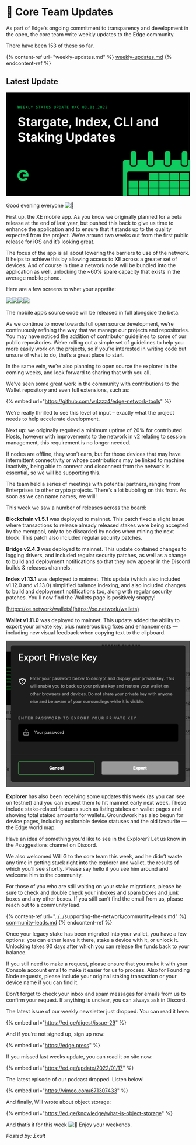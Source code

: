 # 📰 Core Team Updates

As part of Edge's ongoing commitment to transparency and development in the open, the core team write weekly updates to the Edge community.

There have been 153 of these so far.

{% content-ref url="weekly-updates.md" %}
[weekly-updates.md](weekly-updates.md)
{% endcontent-ref %}

## Latest Update

![](../../.gitbook/assets/weeklyUpdate03012022.png)

Good evening everyone ![👋](https://discord.com/assets/df7ba0f4020ca70048a0226d1dfa73f6.svg)

First up, the XE mobile app. As you know we originally planned for a beta release at the end of last year, but pushed this back to give us time to enhance the application and to ensure that it stands up to the quality expected from the project. We’re around two weeks out from the first public release for iOS and it’s looking great.

The focus of the app is all about lowering the barriers to use of the network. It helps to achieve this by allowing access to XE across a greater set of devices. And of course in time a network node will be bundled into the application as well, unlocking the \~60% spare capacity that exists in the average mobile phone.

Here are a few screens to whet your appetite:

![](../../.gitbook/assets/IMG\_2368.png)![](../../.gitbook/assets/IMG\_2369.png)![](../../.gitbook/assets/IMG\_2370.png)![](../../.gitbook/assets/IMG\_2371.png)

The mobile app’s source code will be released in full alongside the beta.

As we continue to move towards full open source development, we’re continuously refining the way that we manage our projects and repositories. You may have noticed the addition of contributor guidelines to some of our public repositories. We’re rolling out a simple set of guidelines to help you more easily work on the projects, so if you’re interested in writing code but unsure of what to do, that’s a great place to start.

In the same vein, we’re also planning to open source the explorer in the coming weeks, and look forward to sharing that with you all.

We’ve seen some great work in the community with contributions to the Wallet repository and even full extensions, such as:

{% embed url="https://github.com/w4zzz4/edge-network-tools" %}

We’re really thrilled to see this level of input – exactly what the project needs to help accelerate development.

Next up: we originally required a minimum uptime of 20% for contributed Hosts, however with improvements to the network in v2 relating to session management, this requirement is no longer needed.

If nodes are offline, they won’t earn, but for those devices that may have intermittent connectivity or whose contributions may be linked to machine inactivity, being able to connect and disconnect from the network is essential, so we will be supporting this.

The team held a series of meetings with potential partners, ranging from Enterprises to other crypto projects. There’s a lot bubbling on this front. As soon as we can name names, we will!

This week we saw a number of releases across the board:

**Blockchain v1.5.1** was deployed to mainnet. This patch fixed a slight issue where transactions to release already released stakes were being accepted by the mempool, only to be discarded by nodes when mining the next block. This patch also included regular security patches.

**Bridge v2.4.3** was deployed to mainnet. This update contained changes to logging drivers, and included regular security patches, as well as a change to build and deployment notifications so that they now appear in the Discord builds & releases channels.

**Index v1.13.1** was deployed to mainnet. This update (which also included v1.12.0 and v1.13.0) simplified balance indexing, and also included changes to build and deployment notifications too, along with regular security patches. You'll now find the Wallets page is positively snappy!

[https://xe.network/wallets](https://xe.network/wallets)

**Wallet v1.11.0** was deployed to mainnet. This update added the ability to export your private key, plus numerous bug fixes and enhancements — including new visual feedback when copying text to the clipboard.

![](../../.gitbook/assets/export.png)

**Explorer** has also been receiving some updates this week (as you can see on testnet) and you can expect them to hit mainnet early next week. These include stake-related features such as listing stakes on wallet pages and showing total staked amounts for wallets. Groundwork has also begun for device pages, including explorable device statuses and the old favourite — the Edge world map.

Have an idea of something you’d like to see in the Explorer? Let us know in the #suggestions channel on Discord.

We also welcomed Will G to the core team this week, and he didn’t waste any time in getting stuck right into the explorer and wallet, the results of which you’ll see shortly. Please say hello if you see him around and welcome him to the community.

For those of you who are still waiting on your stake migrations, please be sure to check and double check your inboxes and spam boxes and junk boxes and any other boxes. If you still can’t find the email from us, please reach out to a community lead.

{% content-ref url="../../supporting-the-network/community-leads.md" %}
[community-leads.md](../../supporting-the-network/community-leads.md)
{% endcontent-ref %}

Once your legacy stake has been migrated into your wallet, you have a few options: you can either leave it there, stake a device with it, or unlock it. Unlocking takes 90 days after which you can release the funds back to your balance.

If you still need to make a request, please ensure that you make it with your Console account email to make it easier for us to process. Also for Founding Node requests, please include your original staking transaction or your device name if you can find it.

Don’t forget to check your inbox and spam messages for emails from us to confirm your request. If anything is unclear, you can always ask in Discord.

The latest issue of our weekly newsletter just dropped. You can read it here:

{% embed url="https://ed.ge/digest/issue-29" %}

And if you’re not signed up, sign up now:

{% embed url="https://edge.press" %}

If you missed last weeks update, you can read it on site now:

{% embed url="https://ed.ge/update/2022/01/17" %}

The latest episode of our podcast dropped. Listen below!

{% embed url="https://vimeo.com/671307433" %}

And finally, Will wrote about object storage:

{% embed url="https://ed.ge/knowledge/what-is-object-storage" %}

And that’s it for this week ![👊](https://discord.com/assets/4601b0cf78b83ff531ea80756d6cc9c2.svg) Enjoy your weekends.

_Posted by: Σxult_
